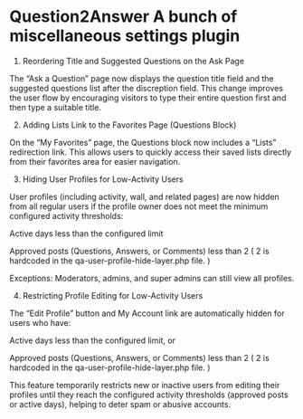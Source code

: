 # Question2Answer A bunch of miscellaneous settings plugin

1. Reordering Title and Suggested Questions on the Ask Page

The “Ask a Question” page now displays the question title field and the suggested questions list after the discreption field. This change improves the user flow by encouraging visitors to type their entire question first and then type a suitable title.

2. Adding Lists Link to the Favorites Page (Questions Block)

On the “My Favorites” page, the Questions block now includes a “Lists” redirection link. This allows users to quickly access their saved lists directly from their favorites area for easier navigation.

3. Hiding User Profiles for Low-Activity Users

User profiles (including activity, wall, and related pages) are now hidden from all regular users if the profile owner does not meet the minimum configured activity thresholds:

Active days less than the configured limit

Approved posts (Questions, Answers, or Comments) less than 2 ( 2 is hardcoded in the qa-user-profile-hide-layer.php file. )

Exceptions: Moderators, admins, and super admins can still view all profiles.


4. Restricting Profile Editing for Low-Activity Users

The “Edit Profile” button and My Account link are automatically hidden for users who have:

Active days less than the configured limit, or

Approved posts (Questions, Answers, or Comments) less than 2 ( 2 is hardcoded in the qa-user-profile-hide-layer.php file. )

This feature temporarily restricts new or inactive users from editing their profiles until they reach the configured activity thresholds (approved posts or active days), helping to deter spam or abusive accounts.